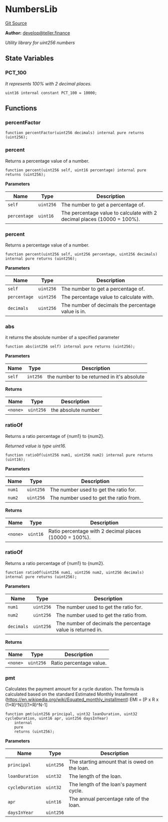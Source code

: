 # NumbersLib
[Git Source](https://github.com/teller-protocol/teller-protocol-v2/blob/cc7fb9358a2518de7ee33e518ebac21eac498b0d/contracts/libraries/NumbersLib.sol)

**Author:**
develop@teller.finance

*Utility library for uint256 numbers*


## State Variables
### PCT_100
*It represents 100% with 2 decimal places.*


```solidity
uint16 internal constant PCT_100 = 10000;
```


## Functions
### percentFactor


```solidity
function percentFactor(uint256 decimals) internal pure returns (uint256);
```

### percent

Returns a percentage value of a number.


```solidity
function percent(uint256 self, uint16 percentage) internal pure returns (uint256);
```
**Parameters**

|Name|Type|Description|
|----|----|-----------|
|`self`|`uint256`|The number to get a percentage of.|
|`percentage`|`uint16`|The percentage value to calculate with 2 decimal places (10000 = 100%).|


### percent

Returns a percentage value of a number.


```solidity
function percent(uint256 self, uint256 percentage, uint256 decimals) internal pure returns (uint256);
```
**Parameters**

|Name|Type|Description|
|----|----|-----------|
|`self`|`uint256`|The number to get a percentage of.|
|`percentage`|`uint256`|The percentage value to calculate with.|
|`decimals`|`uint256`|The number of decimals the percentage value is in.|


### abs

it returns the absolute number of a specified parameter


```solidity
function abs(int256 self) internal pure returns (uint256);
```
**Parameters**

|Name|Type|Description|
|----|----|-----------|
|`self`|`int256`|the number to be returned in it's absolute|

**Returns**

|Name|Type|Description|
|----|----|-----------|
|`<none>`|`uint256`|the absolute number|


### ratioOf

Returns a ratio percentage of {num1} to {num2}.

*Returned value is type uint16.*


```solidity
function ratioOf(uint256 num1, uint256 num2) internal pure returns (uint16);
```
**Parameters**

|Name|Type|Description|
|----|----|-----------|
|`num1`|`uint256`|The number used to get the ratio for.|
|`num2`|`uint256`|The number used to get the ratio from.|

**Returns**

|Name|Type|Description|
|----|----|-----------|
|`<none>`|`uint16`|Ratio percentage with 2 decimal places (10000 = 100%).|


### ratioOf

Returns a ratio percentage of {num1} to {num2}.


```solidity
function ratioOf(uint256 num1, uint256 num2, uint256 decimals) internal pure returns (uint256);
```
**Parameters**

|Name|Type|Description|
|----|----|-----------|
|`num1`|`uint256`|The number used to get the ratio for.|
|`num2`|`uint256`|The number used to get the ratio from.|
|`decimals`|`uint256`|The number of decimals the percentage value is returned in.|

**Returns**

|Name|Type|Description|
|----|----|-----------|
|`<none>`|`uint256`|Ratio percentage value.|


### pmt

Calculates the payment amount for a cycle duration.
The formula is calculated based on the standard Estimated Monthly Installment (https://en.wikipedia.org/wiki/Equated_monthly_installment)
EMI = [P x R x (1+R)^N]/[(1+R)^N-1]


```solidity
function pmt(uint256 principal, uint32 loanDuration, uint32 cycleDuration, uint16 apr, uint256 daysInYear)
    internal
    pure
    returns (uint256);
```
**Parameters**

|Name|Type|Description|
|----|----|-----------|
|`principal`|`uint256`|The starting amount that is owed on the loan.|
|`loanDuration`|`uint32`|The length of the loan.|
|`cycleDuration`|`uint32`|The length of the loan's payment cycle.|
|`apr`|`uint16`|The annual percentage rate of the loan.|
|`daysInYear`|`uint256`||


